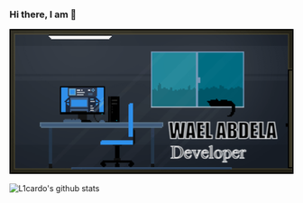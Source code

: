 ### Hi there, I am  👋

![1](https://github.com/WaelAbdella/WaelAbdella/blob/main/gifntext-gif.gif)




![L1cardo's github stats](https://github-readme-stats.vercel.app/api?username=WaelAbdella&show_icons=true)








<!--
**WaelAbdella/WaelAbdella** is a ✨ _special_ ✨ repository because its `README.md` (this file) appears on your GitHub profile.

Here are some ideas to get you started:

- 🔭 I’m currently working on ...
- 🌱 I’m currently learning ...
- 👯 I’m looking to collaborate on ...
- 🤔 I’m looking for help with ...
- 💬 Ask me about ...
- 📫 How to reach me: ...
- 😄 Pronouns: ...
- ⚡ Fun fact: ...
-->

